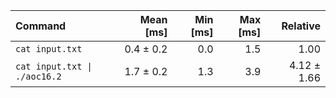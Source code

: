 | Command | Mean [ms] | Min [ms] | Max [ms] | Relative |
|:---|---:|---:|---:|---:|
| `cat input.txt` | 0.4 ± 0.2 | 0.0 | 1.5 | 1.00 |
| `cat input.txt \| ./aoc16.2` | 1.7 ± 0.2 | 1.3 | 3.9 | 4.12 ± 1.66 |
